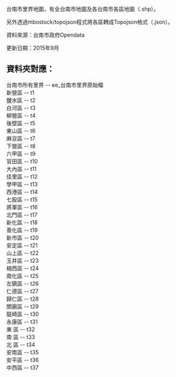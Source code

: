 台南市里界地圖，有全台南市地圖及各台南市各區地圖（.shp）。

另外透過mbostock/topojson程式將各區轉成Topojson格式（.json）。

資料來源：台南市政府Opendata

更新日期：2015年9月

資料夾對應：
---------------------------------------
台南市所有里界 -- ee_台南市里界原始檔<br />
新營區 -- t1<br />
鹽水區 -- t2<br />
白河區 -- t3<br />
柳營區 -- t4<br />
後壁區 -- t5<br />
東山區 -- t6<br />
麻豆區 -- t7<br />
下營區 -- t8<br />
六甲區 -- t9<br />
官田區 -- t10<br />
大內區 -- t11<br />
佳里區 -- t12<br />
學甲區 -- t13<br />
西港區 -- t14<br />
七股區 -- t15<br />
將軍區 -- t16<br />
北門區 -- t17<br />
新化區 -- t18<br />
善化區 -- t19<br />
新市區 -- t20<br />
安定區 -- t21<br />
山上區 -- t22<br />
玉井區 -- t23<br />
楠西區 -- t24<br />
南化區 -- t25<br />
左鎮區 -- t26<br />
仁德區 -- t27<br />
歸仁區 -- t28<br />
關廟區 -- t29<br />
龍崎區 -- t30<br />
永康區 -- t31<br />
東 區 -- t32<br />
南 區 -- t33<br />
北 區 -- t34<br />
安南區 -- t35<br />
安平區 -- t36<br />
中西區 -- t37<br />
